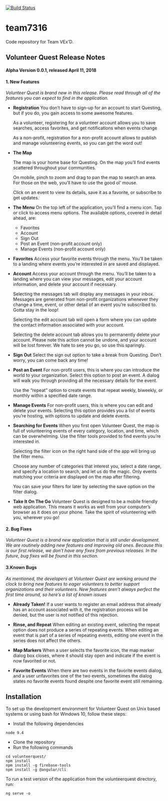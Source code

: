 [![Build Status](https://travis-ci.org/Benjamin-Vencill/team7316.svg?branch=master)](https://travis-ci.org/Benjamin-Vencill/team7316)
# team7316
Code repository for Team VEx'D.

## Volunteer Quest Release Notes 
#### Alpha Version 0.0.1, released April 11, 2018

#### 1. New Features 

*Volunteer Quest is brand new in this release. Please read through all of the features you can expect to find in the application.*
	   
* **Registration** 
   You don’t have to sign-up for an account to start Questing, but if you do, you gain access to some awesome features.

   As a volunteer, registering for a volunteer account allows you to save searches, access favorites, and get notifications when events change

   As a non-profit, registration for a non-profit account allows to publish and manage volunteering events, so you can get the word out!

* **The Map**

   The map is your home base for Questing. On the map you’ll find events scattered throughout your communities. 
   
   On mobile, pinch to zoom and drag to pan the map to search an area. For those on the web, you’ll have to use the good ol’ mouse.
   
   Click on an event to view its details, save it as a favorite, or subscribe to get updates.

* **The Menu**
   On the top left of the application,  you’ll find a menu icon. Tap or click to access menu options. The available options, covered in detail ahead, are:
   * Favorites
   * Account
   * Sign Out
   * Post an Event (non-profit account only)
   * Manage Events (non-profit account only)
   
   
* **Favorites**
   Access your favorite events through the menu. You’ll be taken to a landing where events you’re interested in are saved and displayed.


* **Account**
   Access your account through the menu. You’ll be taken to a landing where you can view your messages, edit your account information, and delete your account if necessary. 

   Selecting the messages tab will display any messages in your inbox. Messages are generated from non-profit organizations whenever they change a time, event, or other detail of an event you’re subscribed to. Gotta stay in the loop!
   
   Selecting the edit account tab will open a form where you can update the contact information associated with your account.
   
   Selecting the delete account tab allows you to permanently delete your account. Please note this action cannot be undone, and your account will be lost forever. We hate to see you go, so use this sparingly.


* **Sign Out**
   Select the sign out option to take a break from Questing. Don’t worry, you can come back any time!

* **Post an Event**
   For non-profit users, this is where you can introduce the world to your organization. Select this option to post an event. A dialog will walk you through providing all the necessary details for the event.

   Use the “repeat” option to create events that repeat weekly, biweekly, or monthly within a specified date range.

* **Manage Events**
   For non-profit users, this is where you can edit and delete your events. Selecting this option provides you a list of events you’re hosting, with options to update and delete events.

* **Searching for Events**
   When you first open Volunteer Quest, the map is full of volunteering events of every category, location, and time, which can be overwhelming. Use the filter tools provided to find events you’re interested in.

   Selecting the filter icon on the right hand side of the app will bring up the filter menu. 
   
   Choose any number of categories that interest you, select a date range, and specify a location to search, and let us do the magic. Only events matching your criteria are displayed on the map after filtering.
   
   You can save your filters for later by selecting the save option on the filter dialog.

* **Take It On The Go**
   Volunteer Quest is designed to be a mobile friendly web application. This means it works as well from your computer’s browser as it does on your phone. Take the spirit of volunteering with you, wherever you go!

#### 2. Bug Fixes
*Volunteer Quest is a brand new application that is still under development. We are routinely adding new features and improving old ones. Because this is our first release, we don’t have any fixes from previous releases. In the future, bug fixes will be found in this section.*

#### 3.Known Bugs
*As mentioned, the developers at Volunteer Quest are working around the clock to bring new features to eager volunteers to better support organizations and their volunteers. New features aren’t always perfect the first time around, so here’s a list of known issues*

* **Already Taken!**
   If a user wants to register an email address that already has an account associated with it, the registration process will be denied, but the user is not notified of this rejection. 

* **Rinse, and Repeat**
    When editing an existing event, selecting the repeat option does not produce a series of repeating events.
   When editing an event that is part of a series of repeating events, editing one event in the series does not affect the others.
   
* **Map Markers**
    When a user selects the favorite icon, the map marker dialog box closes, where it should stay open and indicate if the event is now favorited or not.
    
* **Favorite Events**
    When there are two events in the favorite events dialog, and a user unfavorites one of the two events, sometimes the dialog states no favorite events found despite one favorite event still remaining.

## Installation
To set up the development environment for Volunteer Quest on Unix based systems or using bash for Windows 10,
follow these steps:
* Install the following dependencies
```
node 9.4
```
* Clone the repository
* Run the following commands
```
cd volunteerquest/
npm install
npm install -g firebase-tools
npm install -g @angular/cli
```
To run a test version of the application from the volunteerquest directory, run:
```
ng serve -o
```

